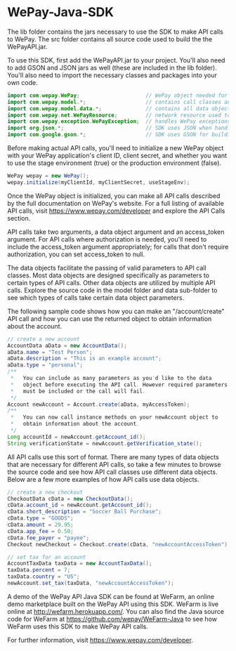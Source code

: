 WePay-Java-SDK
================================

The lib folder contains the jars necessary to use the SDK to make API calls to WePay. The src folder contains all source code used to build the the WePayAPI.jar. 

To use this SDK, first add the WePayAPI.jar to your project. You'll also need to add GSON and JSON jars as well (these are included in the lib folder). You'll also need to import the necessary classes and packages into your own code. 
```java
import com.wepay.WePay;                     // WePay object needed for API initialization
import com.wepay.model.*;                   // contains call classes and all API call functions
import com.wepay.model.data.*;              // contains all data objects needed for making calls
import com.wepay.net.WePayResource;         // network resource used to execute calls
import com.wepay.exception.WePayException;  // handles WePay exceptions
import org.json.*;                          // SDK uses JSON when handling API call parameters
import com.google.gson.*;                   // SDK uses GSON for building objects from call responses
```
Before making actual API calls, you'll need to initialize a new WePay object with your WePay application's client ID, client secret, and whether you want to use the stage environment (true) or the production environment (false).
```java	
WePay wepay = new WePay();
wepay.initialize(myClientId, myClientSecret, useStageEnv);
```	
Once the WePay object is initialized, you can make all API calls described by the full documentation on WePay's website. For a full listing of available API calls, visit https://www.wepay.com/developer and explore the API Calls section. 

API calls take two arguments, a data object argument and an access_token argument. For API calls where authorization is needed, you'll need to include the access_token argument appropriately; for calls that don't require authorization, you can set access_token to null. 

The data objects facilitate the passing of valid parameters to API call classes. Most data objects are designed specifically as parameters to certain types of API calls. Other data objects are utilized by multiple API calls. Explore the source code in the model folder and data sub-folder to see which types of calls take certain data object parameters.

The following sample code shows how you can make an "/account/create" API call and how you can use the returned object to obtain information about the account. 
```java
// create a new account
AccountData aData = new AccountData();
aData.name = "Test Person";
aData.description = "This is an example account";
aData.type = "personal";
/** 
 *   You can include as many parameters as you'd like to the data 
 *   object before executing the API call. However required parameters 
 *   must be included or the call will fail.
 */
Account newAccount = Account.create(aData, myAccessToken);
/**
 *   You can now call instance methods on your newAccount object to 
 *   obtain information about the account. 
 */
Long accountId = newAccount.getAccount_id(); 
String verificationState = newAccount.getVerification_state();
```	
All API calls use this sort of format. There are many types of data objects that are necessary for different API calls, so take a few minutes to browse the source code and see how API call classes use different data objects. Below are a few more examples of how API calls use data objects. 
```java
// create a new checkout
CheckoutData cData = new CheckoutData();
cData.account_id = newAccount.getAccount_id();
cData.short_description = "Soccer Ball Purchase";
cData.type = "GOODS";
cData.amount = 29.95;
cData.app_fee = 0.50;
cData.fee_payer = "payee";
Checkout newCheckout = Checkout.create(cData, "newAccountAccessToken");

// set tax for an account
AccountTaxData taxData = new AccountTaxData();
taxData.percent = 7;
taxData.country = "US";
newAccount.set_tax(taxData, "newAccountAccessToken");
```
A demo of the WePay API Java SDK can be found at WeFarm, an online demo marketplace built on the WePay API using this SDK. WeFarm is live online at http://wefarm.herokuapp.com/. You can also find the Java source code for WeFarm at https://github.com/wepay/WeFarm-Java to see how WeFarm uses this SDK to make WePay API calls. 

For further information, visit https://www.wepay.com/developer. 
